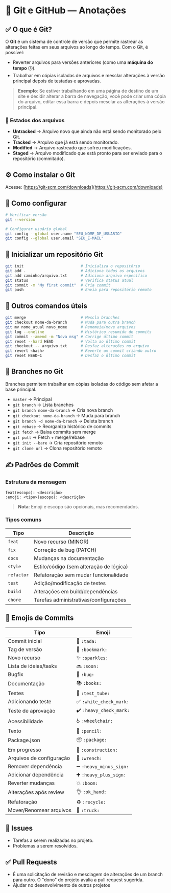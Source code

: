 
# 📘 Git e GitHub — Anotações

## ✅ O que é Git?

O **Git** é um sistema de controle de versão que permite rastrear as alterações feitas em seus arquivos ao longo do tempo. Com o Git, é possível:

- Reverter arquivos para versões anteriores (como uma **máquina do tempo** 🕒).
- Trabalhar em cópias isoladas de arquivos e mesclar alterações à versão principal depois de testadas e aprovadas.

> **Exemplo**: Se estiver trabalhando em uma página de destino de um site e decidir alterar a barra de navegação, você pode criar uma cópia do arquivo, editar essa barra e depois mesclar as alterações à versão principal.

### 📄 Estados dos arquivos

- **Untracked** → Arquivo novo que ainda não está sendo monitorado pelo Git.
- **Tracked** → Arquivo que já está sendo monitorado.
- **Modified** → Arquivo rastreado que sofreu modificações.
- **Staged** → Arquivo modificado que está pronto para ser enviado para o repositório (commitado).

## ⚙️ Como instalar o Git

Acesse: [https://git-scm.com/downloads](https://git-scm.com/downloads)

## 🔧 Como configurar

```bash
# Verificar versão
git --version

# Configurar usuário global
git config --global user.name "SEU_NOME_DE_USUARIO"
git config --global user.email "SEU_E-MAIL"
```

## 🚀 Inicializar um repositório Git

```bash
git init                         # Inicializa o repositório
git add .                        # Adiciona todos os arquivos
git add caminho/arquivo.txt      # Adiciona arquivo específico
git status                       # Verifica status atual
git commit -m "My first commit"  # Cria commit
git push                         # Envia para repositório remoto
```

## 🔁 Outros comandos úteis

```bash
git merge                        # Mescla branches
git checkout nome-da-branch      # Muda para outra branch
git mv nome_atual novo_nome      # Renomeia/move arquivos
git log --oneline                # Histórico resumido de commits
git commit --amend -m "Nova msg" # Corrige último commit
git reset --hard HEAD            # Volta ao último commit
git checkout -- arquivo.txt      # Desfaz alterações no arquivo
git revert <hash>                # Reverte um commit criando outro
git reset HEAD~1                 # Desfaz o último commit
```

## 🌿 Branches no Git

Branches permitem trabalhar em cópias isoladas do código sem afetar a base principal.

- `master` → Principal
- `git branch` → Lista branches
- `git branch nome-da-branch` → Cria nova branch
- `git checkout nome-da-branch` → Muda para branch
- `git branch -d nome-da-branch` → Deleta branch
- `git rebase` → Reorganiza histórico de commits
- `git fetch` → Baixa commits sem merge
- `git pull` → Fetch + merge/rebase
- `git init --bare` → Cria repositório remoto
- `git clone url` → Clona repositório remoto

## ✍️ Padrões de Commit

### Estrutura da mensagem

```
feat(escopo): <descrição>
:emoji: <tipo>(escopo): <descrição>
```

> **Nota**: Emoji e escopo são opcionais, mas recomendados.

### Tipos comuns

| Tipo     | Descrição |
|----------|-----------|
| `feat`   | Novo recurso (MINOR) |
| `fix`    | Correção de bug (PATCH) |
| `docs`   | Mudanças na documentação |
| `style`  | Estilo/código (sem alteração de lógica) |
| `refactor` | Refatoração sem mudar funcionalidade |
| `test`   | Adição/modificação de testes |
| `build`  | Alterações em build/dependências |
| `chore`  | Tarefas administrativas/configurações |

## 🧩 Emojis de Commits

| Tipo                     | Emoji |
|--------------------------|-------|
| Commit inicial           | 🎉 `:tada:` |
| Tag de versão            | 🔖 `:bookmark:` |
| Novo recurso             | ✨ `:sparkles:` |
| Lista de ideias/tasks    | 🔜 `:soon:` |
| Bugfix                   | 🐛 `:bug:` |
| Documentação             | 📚 `:books:` |
| Testes                   | 🧪 `:test_tube:` |
| Adicionando teste        | ✅ `:white_check_mark:` |
| Teste de aprovação       | ✔️ `:heavy_check_mark:` |
| Acessibilidade           | ♿ `:wheelchair:` |
| Texto                    | 📝 `:pencil:` |
| Package.json             | 📦 `:package:` |
| Em progresso             | 🚧 `:construction:` |
| Arquivos de configuração | 🔧 `:wrench:` |
| Remover dependência      | ➖ `:heavy_minus_sign:` |
| Adicionar dependência    | ➕ `:heavy_plus_sign:` |
| Reverter mudanças        | 💥 `:boom:` |
| Alterações após review   | 👌 `:ok_hand:` |
| Refatoração              | ♻️ `:recycle:` |
| Mover/Renomear arquivos  | 🚚 `:truck:` |


## 🔖 Issues

- Tarefas a serem realizadas no projeto.
- Problemas a serem resolvidos.

## ✅ Pull Requests

- É uma solicitação de revisão e mesclagem de alterações de um branch para outro. O "dono" do projeto avalia a pull request sugerida.
- Ajudar no desenvolvimento de outros projetos
